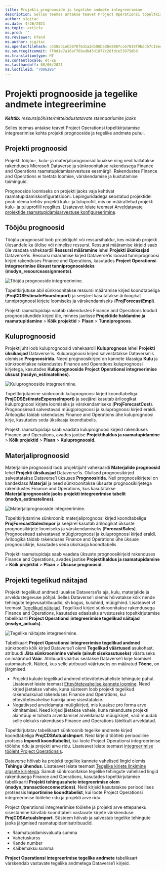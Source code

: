 ```yaml
---
title: Projekti prognooside ja tegelike andmete integreerimine
description: Selles teemas antakse teavet Project Operationsi topeltkirjutamise integreerimise kohta projekti prognooside ja tegelike andmete puhul.
author: sigitac
ms.date: 4/26/2021
ms.topic: article
ms.prod: ''
ms.reviewer: kfend
ms.author: sigitac
ms.openlocfilehash: c558ab1eb5070f6d1a2db06b630e8807cc67819f9bdd57c15ec346f484e04fe9
ms.sourcegitcommit: 7f8d1e7a16af769adb43d1877c28fdce53975db8
ms.translationtype: HT
ms.contentlocale: et-EE
ms.lasthandoff: 08/06/2021
ms.locfileid: "7006286"
---
```

# <a name="project-estimates-and-actuals-integration"></a>Projekti prognooside ja tegelike andmete integreerimine

_**Kehtib:** ressursipõhiste/mitteladustatavate stsenaariumite jaoks_

Selles teemas antakse teavet Project Operationsi topeltkirjutamise integreerimise kohta projekti prognooside ja tegelike andmete puhul.

## <a name="project-estimates"></a>Projekti prognoosid

Projekti tööjõu-, kulu- ja materjaliprognoosid luuakse ning neid hallatakse rakenduses Microsoft Dataverse ja sünkroonitakse rakendusega Finance and Operations raamatupidamisarvestuse eesmärgil. Rakendustes Finance and Operations ei toetata loomise, värskendamise ja kustutamise toiminguid.

Prognooside loomiseks on projekti jaoks vaja kehtivat raamatupidamiskonfiguratsiooni. Lepinguridadega seostatud projektidel peab olema kehtiv projekti kulu- ja tuluprofiil, mis on määratletud projekti kulu- ja tuluprofiili reeglites. Lisateavet leiate teemast [Arveldatavate projektide raamatupidamisarvestuse konfigureerimine](../project-accounting/configure-accounting-billable-projects.md#configure-project-cost-and-revenue-profile-rules).

## <a name="labor-estimates"></a>Tööjõu prognoosid

Tööjõu prognoosid loob projektijuht või ressursihaldur, kes määrab projekti ülesandele ka üldise või nimelise ressursi. Ressursi määramise kirjeid saab üle vaadata vahekaardil **Ressursi määramine** lehel **Projekti üksikasjad** Dataverse’is. Ressursi määramise kirjed Dataverse’is loovad tunniprognoosi kirjed rakenduses Finance and Operations, kasutades **Project Operationsi integreerimise üksust tunniprognoosideks (msdyn\_resourceassignments)**.

   ![Tööjõu prognooside integreerimine.](./Media/DW4LaborEstimates.png)

Topeltkirjutuse abil sünkroonitakse ressursi määramise kirjed koondtabeliga (**ProjCDSEstimateHoursImport**) ja seejärel kasutatakse äriloogikat tunniprognoosi kirjete loomiseks ja värskendamiseks (**ProjForecastEmpl**).

Projekti raamatupidaja vaatab rakendustes Finance and Operations loodud prognoositundide kirjed üle, minnes jaotisse **Projektide haldamine ja raamatupidamine** > **Kõik projektid** > **Plaan** > **Tunniprognoos**.

## <a name="expense-estimates"></a>Kuluprognoosid

Projektijuht loob kuluprognoosid vahekaardil **Kuluprognoos** lehel **Projekti üksikasjad** Dataverse’is. Kuluprognoosi kirjed salvestatakse Dataverse’is olemisse **Prognoosirida**. Need prognoosikirjed on kannete klassiga **Kulu** ja sünkroonitakse rakendustes Finance and Operations kuluprognoosi kirjetega, kasutades **Kuluprognooside Project Operationsi integreerimise üksust (msdyn\_estimatelines)**.

   ![Kuluprognooside integreerimine.](./Media/DW4ExpenseEstimates.png)

Topeltkirjutamine sünkroonib kuluprognoosi kirjed koondtabeliga **ProjCDSEstimateExpenseImport)** ja seejärel kasutab äriloogikat kuluprognoosi kirjete loomiseks ja värskendamiseks (**ProjForecastCost**). Prognoosiread salvestavad müügiprognoosi ja kuluprognoosi kirjed eraldi. Äriloogika täidab rakenduses Finance and Operations ühe kuluprognoosi kirje, kasutades seda üksikasja koondtabelis.

Projekti raamatupidaja saab vaadata kuluprognoosi kirjeid rakenduses Finance and Operations, avades jaotise **Projektihaldus ja raamatupidamine** > **Kõik projektid** > **Plaan** > **Kuluprognoosid**.

## <a name="material-estimates"></a>Materjaliprognoosid

Materjalide prognoosid loob projektijuht vahekaardi **Materjalide prognoosid** lehel **Projekti üksikasjad** Dataverse’is. Olulised prognoosikirjed salvestatakse Dataverse’i üksuses **Prognoosirida**. Neil prognoosikirjetel on kandeklass **Materjal** ja need sünkroonitakse üksuste prognoosikirjetega rakendustes Finance and Operations, kus kasutatakse **Materjaliprognooside jaoks projekti integreerimise tabelit (msdyn\_estimatelines)**.

   ![Materjaliprognooside integreerimine.](./Media/DW4MaterialEstimates.png)

Topeltkirjutamine sünkroonib materjaliprognoosi kirjed koondtabeliga **ProjForecastSalesImpor** ja seejärel kasutab äriloogikat üksuste prognoosikirjete loomiseks ja värskendamiseks (**ForecastSales**). Prognoosiread salvestavad müügiprognoosi ja kuluprognoosi kirjed eraldi. Äriloogika täidab rakenduses Finance and Operations ühe üksuse prognoosikirje, kasutades seda üksikasja koondtabelis.

Projekti raamatupidaja saab vaadata üksuste prognoosikirjeid rakenduses Finance and Operations, avades jaotise **Projektihaldus ja raamatupidamine** > **Kõik projektid** > **Plaan** > **Üksuse prognoosid**.

## <a name="project-actuals"></a>Projekti tegelikud näitajad

Projekti tegelikud andmed luuakse Dataverse’is aja, kulu, materjalide ja arveldustegevuse põhjal. Selles Dataverse’i olemis hõivatakse kõik nende tehingute tegevusatribuudid, sh kogus, kuluhind, müügihind. Lisateavet vt teemast [Tegelikud näitajad](../actuals/actuals-overview.md). Tegelikud kirjed sünkroonitakse rakendusega Finance and Operations, kasutades edasiseks arvestuseks topeltkirjutamise tabelikaarti **Project Operationsi integreerimise tegelikud näitajad (msdyn\_actuals)**.

   ![Tegelike näitajate integreerimine.](./Media/DW4Actuals.png)

Tabelikaart **Project Operationsi integreerimise tegelikud andmed** sünkroonib kõik kirjed Dataverse’i olemi **Tegelikud väärtused** asukohast, atribuudi **Jäta sünkroonimine vahele (ainult sisekasutuseks)** väärtuseks on määratud **Väär**. Atribuudi väärtus seatakse Dataverse’i kirje loomisel automaatselt. Näited, kus selle atribuudi väärtuseks on määratud **Tõene**, on järgmised.

  - Projekti kulude tegelikud andmed ettevõtetevaheliste tehingute puhul. Lisateavet leiate teemast [Ettevõtetevahelise kannete loomine](../project-accounting/create-intercompany-transactions.md). Need kirjed jäetakse vahele, kuna süsteem loob projekti tegelikud rakenduskulud rakenduses Finance and Operations, kui ettevõtetevahelise hankija arve sisestatakse.
  - Negatiivsed arveldamata müügikirjed, mis luuakse pro forma arve kinnitamisel. Need kirjed jäetakse vahele, kuna rakenduste projekti alamtüüp ei tühista arveldamisel arveldamata müügikirjet, vaid muudab selle olekuks rakenduses Finance and Operations täielikult arveldatud.

Topeltkirjutatav tabelikaart sünkroonib tegelike andmete kirjed koondtabeliga **ProjCDSActualsImport**. Neid kirjeid töötleb perioodiline protsess **Impordi koondtabelist**, kui loote Project Operationsi integreerimise töölehe ridu ja projekti arve ridu. Lisateavet leiate teemast [integreerimise tööleht Project Operationsis](../project-accounting/project-operations-integration-journal.md).

Dataverse hõivab ka projekti tegelike kannete vahelised lingid olemis **Tehingu ühendus**. Lisateavet leiate teemast [Tegelike kirjete linkimine algsete kirjetega](../actuals/linkingactuals.md). Samuti sünkroonitakse tegelike tehingute vahelised lingid rakendusega Finance and Operations, kasutades topeltkirjutamise tabelikaarti **Projekti tehingusuhete integreerimise olem (msdyn\_transactionconnections)**. Neid kirjeid kasutatakse perioodilises protsessis **Importimine koondtabelist**, kui loote Project Operationsi integreerimise töölehe ridu ja projekti arve ridu.

Project Operationsi integreerimise töölehe ja projekti arve ettepaneku sisestamine käivitab koondtabeli vastavate kirjete värskenduse **ProjCDSActualsImport**. Süsteem hõivab ja salvestab tegelike tehingute jaoks järgmised raamatupidamisatribuudid.

- Raamatupidamisvaluuta summa
- Vahetuskurss
- Kande number
- Käibemaksu summa

**Project Operationsi integreerimise tegelike andmete** tabelikaart värskendab vastavate tegelike andmetega Dataverse’i kirjeid.
